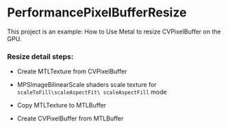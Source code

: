 # PerformancePixelBufferResize

This project is an example: How to Use Metal to resize CVPixelBuffer on the GPU.

### Resize detail steps:

* Create MTLTexture from  CVPixelBuffer

* MPSImageBilinearScale shaders scale texture for `scaleToFill\scaleAspectFit\ scaleAspectFill` mode

* Copy MTLTexture to MTLBuffer
 
* Create CVPixelBuffer from MTLBuffer


